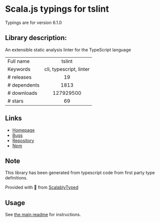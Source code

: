 
# Scala.js typings for tslint

Typings are for version 6.1.0

## Library description:
An extensible static analysis linter for the TypeScript language

|                    |                 |
| ------------------ | :-------------: |
| Full name          | tslint |
| Keywords           | cli, typescript, linter |
| # releases         | 19 |
| # dependents       | 1813 |
| # downloads        | 127929500 |
| # stars            | 69 |

## Links
- [Homepage](https://palantir.github.io/tslint)
- [Bugs](https://github.com/palantir/tslint/issues)
- [Repository](https://github.com/palantir/tslint)
- [Npm](https://www.npmjs.com/package/tslint)
    


## Note
This library has been generated from typescript code from first party type definitions.

Provided with :purple_heart: from [ScalablyTyped](https://github.com/oyvindberg/ScalablyTyped)

## Usage
See [the main readme](../../readme.md) for instructions.


